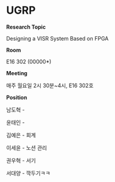 # UGRP

**Research Topic** 

Designing a VISR System Based on FPGA

**Room**

E16 302 (00000*)

**Meeting**

매주 월요일 2시 30분~4시, E16 302호

**Position**

남도혁 - 

윤태인 - 

김예은 - 회계

이세윤 - 노션 관리

권우혁 - 서기

서대양 - 깍두기ㅋㅋ
